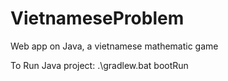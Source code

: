# VietnameseProblem
Web app on Java, a vietnamese mathematic game

To Run Java project:
    .\gradlew.bat bootRun

